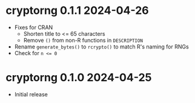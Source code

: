 
# cryptorng 0.1.1  2024-04-26

* Fixes for CRAN
    * Shorten title to <= 65 characters
    * Remove `()` from non-R functions in `DESCRIPTION`
* Rename `generate_bytes()` to `rcrypto()` to match R's naming for RNGs
* Check for `n <= 0`

# cryptorng 0.1.0  2024-04-25

* Initial release
